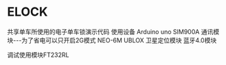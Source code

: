 # ELOCK
共享单车所使用的电子单车锁演示代码
使用设备
Arduino uno
SIM900A                   通讯模块---为了省电可以只开启2G模式
NEO-6M UBLOX              卫星定位模块
蓝牙4.0模块

调试使用模块FT232RL
